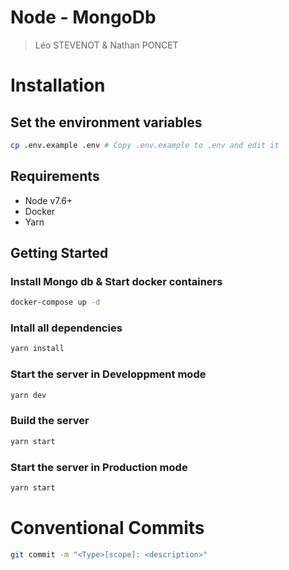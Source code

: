 # Node - MongoDb
> Léo STEVENOT & Nathan PONCET

# Installation

## Set the environment variables
```bash
cp .env.example .env # Copy .env.example to .env and edit it
```

## Requirements
- Node v7.6+
- Docker
- Yarn


## Getting Started

### Install Mongo db & Start docker containers
```bash
docker-compose up -d
```

### Intall all dependencies
```bash
yarn install 
```

### Start the server in Developpment mode
```bash
yarn dev
```

### Build the server
```bash
yarn start
```

### Start the server in Production mode
```bash
yarn start
```

# Conventional Commits
```bash
git commit -m "<Type>[scope]: <description>"
```